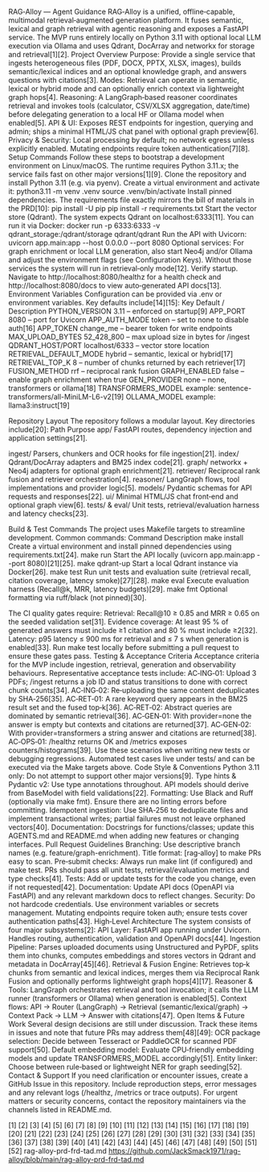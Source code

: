 <!-- This AGENTS.md file is meant for AI coding agents working on the RAG‑Alloy repository. It complements README.md by providing agent‑specific guidance about environment setup, architecture, testing, coding conventions and pull‑request expectations. Facts in this document are cited back to the authoritative product/technical requirements document (rag‑alloy‑prd‑frd‑tad.md). -->
RAG‑Alloy — Agent Guidance
RAG‑Alloy is a unified, offline‑capable, multimodal retrieval‑augmented generation platform. It fuses semantic, lexical and graph retrieval with agentic reasoning and exposes a FastAPI service. The MVP runs entirely locally on Python 3.11 with optional local LLM execution via Ollama and uses Qdrant, DocArray and networkx for storage and retrieval[1][2].
Project Overview
Purpose: Provide a single service that ingests heterogeneous files (PDF, DOCX, PPTX, XLSX, images), builds semantic/lexical indices and an optional knowledge graph, and answers questions with citations[3].
Modes: Retrieval can operate in semantic, lexical or hybrid mode and can optionally enrich context via lightweight graph hops[4].
Reasoning: A LangGraph‑based reasoner coordinates retrieval and invokes tools (calculator, CSV/XLSX aggregation, date/time) before delegating generation to a local HF or Ollama model when enabled[5].
API & UI: Exposes REST endpoints for ingestion, querying and admin; ships a minimal HTML/JS chat panel with optional graph preview[6].
Privacy & Security: Local processing by default; no network egress unless explicitly enabled. Mutating endpoints require token authentication[7][8].
Setup Commands
Follow these steps to bootstrap a development environment on Linux/macOS. The runtime requires Python 3.11.x; the service fails fast on other major versions[1][9].
Clone the repository and install Python 3.11 (e.g. via pyenv).
Create a virtual environment and activate it:
python3.11 -m venv .venv
source .venv/bin/activate
Install pinned dependencies. The requirements file exactly mirrors the bill of materials in the PRD[10]:
pip install -U pip
pip install -r requirements.txt
Start the vector store (Qdrant). The system expects Qdrant on localhost:6333[11]. You can run it via Docker:
docker run -p 6333:6333 -v qdrant_storage:/qdrant/storage qdrant/qdrant
Run the API with Uvicorn:
uvicorn app.main:app --host 0.0.0.0 --port 8080
Optional services: For graph enrichment or local LLM generation, also start Neo4j and/or Ollama and adjust the environment flags (see Configuration Keys). Without those services the system will run in retrieval‑only mode[12].
Verify startup. Navigate to http://localhost:8080/healthz for a health check and http://localhost:8080/docs to view auto‑generated API docs[13].
Environment Variables
Configuration can be provided via .env or environment variables. Key defaults include[14][15]:
Key
Default / Description
PYTHON_VERSION
3.11 – enforced on startup[9]
APP_PORT
8080 – port for Uvicorn
APP_AUTH_MODE
token – set to none to disable auth[16]
APP_TOKEN
change_me – bearer token for write endpoints
MAX_UPLOAD_BYTES
52_428_800 – max upload size in bytes for /ingest
QDRANT_HOST/PORT
localhost/6333 – vector store location
RETRIEVAL_DEFAULT_MODE
hybrid – semantic, lexical or hybrid[17]
RETRIEVAL_TOP_K
8 – number of chunks returned by each retriever[17]
FUSION_METHOD
rrf – reciprocal rank fusion
GRAPH_ENABLED
false – enable graph enrichment when true
GEN_PROVIDER
none – none, transformers or ollama[18]
TRANSFORMERS_MODEL
example: sentence-transformers/all-MiniLM-L6-v2[19]
OLLAMA_MODEL
example: llama3:instruct[19]

Repository Layout
The repository follows a modular layout. Key directories include[20]:
Path
Purpose
app/
FastAPI routes, dependency injection and application
settings[21].


ingest/
Parsers, chunkers and OCR hooks for file ingestion[21].
index/
Qdrant/DocArray adapters and BM25 index code[21].
graph/
networkx + Neo4j adapters for optional graph enrichment[21].
retriever/
Reciprocal rank fusion and retriever orchestration[4].
reasoner/
LangGraph flows, tool implementations and provider logic[5].
models/
Pydantic schemas for API requests and responses[22].
ui/
Minimal HTML/JS chat front‑end and optional graph view[6].
tests/ & eval/
Unit tests, retrieval/evaluation harness and latency checks[23].

Build & Test Commands
The project uses Makefile targets to streamline development. Common commands:
Command
Description
make install
Create a virtual environment and install pinned dependencies using requirements.txt[24].
make run
Start the API locally (uvicorn app.main:app --port 8080)[21][25].
make qdrant-up
Start a local Qdrant instance via Docker[26].
make test
Run unit tests and evaluation suite (retrieval recall, citation coverage, latency smoke)[27][28].
make eval
Execute evaluation harness (Recall@k, MRR, latency budgets)[29].
make fmt
Optional formatting via ruff/black (not pinned)[30].

The CI quality gates require:
Retrieval: Recall@10 ≥ 0.85 and MRR ≥ 0.65 on the seeded validation set[31].
Evidence coverage: At least 95 % of generated answers must include ≥1 citation and 80 % must include ≥2[32].
Latency: p95 latency ≤ 900 ms for retrieval and ≤ 7 s when generation is enabled[33].
Run make test locally before submitting a pull request to ensure these gates pass.
Testing & Acceptance Criteria
Acceptance criteria for the MVP include ingestion, retrieval, generation and observability behaviours. Representative acceptance tests include:
AC‑ING‑01: Upload 3 PDFs; /ingest returns a job ID and status transitions to done with correct chunk counts[34].
AC‑ING‑02: Re‑uploading the same content deduplicates by SHA‑256[35].
AC‑RET‑01: A rare keyword query appears in the BM25 result set and the fused top‑k[36].
AC‑RET‑02: Abstract queries are dominated by semantic retrieval[36].
AC‑GEN‑01: With provider=none the answer is empty but contexts and citations are returned[37].
AC‑GEN‑02: With provider=transformers a string answer and citations are returned[38].
AC‑OPS‑01: /healthz returns OK and /metrics exposes counters/histograms[39].
Use these scenarios when writing new tests or debugging regressions. Automated test cases live under tests/ and can be executed via the Make targets above.
Code Style & Conventions
Python 3.11 only: Do not attempt to support other major versions[9].
Type hints & Pydantic v2: Use type annotations throughout. API models should derive from BaseModel with field validations[22].
Formatting: Use Black and Ruff (optionally via make fmt). Ensure there are no linting errors before committing.
Idempotent ingestion: Use SHA‑256 to deduplicate files and implement transactional writes; partial failures must not leave orphaned vectors[40].
Documentation: Docstrings for functions/classes; update this AGENTS.md and README.md when adding new features or changing interfaces.
Pull Request Guidelines
Branching: Use descriptive branch names (e.g. feature/graph-enrichment).
Title format: [rag‑alloy] <short summary> to make PRs easy to scan.
Pre‑submit checks: Always run make lint (if configured) and make test. PRs should pass all unit tests, retrieval/evaluation metrics and type checks[41].
Tests: Add or update tests for the code you change, even if not requested[42].
Documentation: Update API docs (OpenAPI via FastAPI) and any relevant markdown docs to reflect changes.
Security: Do not hardcode credentials. Use environment variables or secrets management. Mutating endpoints require token auth; ensure tests cover authentication paths[43].
High‑Level Architecture
The system consists of four major subsystems[2]:
API Layer: FastAPI app running under Uvicorn. Handles routing, authentication, validation and OpenAPI docs[44].
Ingestion Pipeline: Parses uploaded documents using Unstructured and PyPDF, splits them into chunks, computes embeddings and stores vectors in Qdrant and metadata in DocArray[45][46].
Retrieval & Fusion Engine: Retrieves top‑k chunks from semantic and lexical indices, merges them via Reciprocal Rank Fusion and optionally performs lightweight graph hops[4][17].
Reasoner & Tools: LangGraph orchestrates retrieval and tool invocation; it calls the LLM runner (transformers or Ollama) when generation is enabled[5].
Context flows: API → Router (LangGraph) → Retrieval (semantic/lexical/graph) → Context Pack → LLM → Answer with citations[47].
Open Items & Future Work
Several design decisions are still under discussion. Track these items in issues and note that future PRs may address them[48][49]:
OCR package selection: Decide between Tesseract or PaddleOCR for scanned PDF support[50].
Default embedding model: Evaluate CPU‑friendly embedding models and update TRANSFORMERS_MODEL accordingly[51].
Entity linker: Choose between rule‑based or lightweight NER for graph seeding[52].
Contact & Support
If you need clarification or encounter issues, create a GitHub Issue in this repository. Include reproduction steps, error messages and any relevant logs (/healthz, /metrics or trace outputs). For urgent matters or security concerns, contact the repository maintainers via the channels listed in README.md.

[1] [2] [3] [4] [5] [6] [7] [8] [9] [10] [11] [12] [13] [14] [15] [16] [17] [18] [19] [20] [21] [22] [23] [24] [25] [26] [27] [28] [29] [30] [31] [32] [33] [34] [35] [36] [37] [38] [39] [40] [41] [42] [43] [44] [45] [46] [47] [48] [49] [50] [51] [52] rag-alloy-prd-frd-tad.md
https://github.com/JackSmack1971/rag-alloy/blob/main/rag-alloy-prd-frd-tad.md
